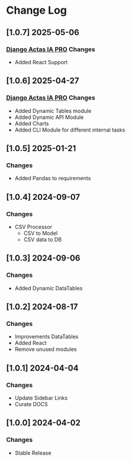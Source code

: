 # Change Log

## [1.0.7] 2025-05-06 
### [Django Actas IA PRO](https://app-generator.dev/product/adminlte-pro/django/) Changes

- Added React Support

## [1.0.6] 2025-04-27 
### [Django Actas IA PRO](https://app-generator.dev/product/adminlte-pro/django/) Changes

- Added Dynamic Tables module
- Added Dynamic API Module
- Added Charts  
- Added CLI Module for different internal tasks

## [1.0.5] 2025-01-21 
### Changes

- Added Pandas to requirements

## [1.0.4] 2024-09-07 
### Changes

- CSV Processor
  - CSV to Model
  - CSV data to DB  

## [1.0.3] 2024-09-06 
### Changes

- Added Dynamic DataTables

## [1.0.2] 2024-08-17 
### Changes

- Improvements DataTables
- Added React
- Remove unused modules

## [1.0.1] 2024-04-04
### Changes

- Update Sidebar Links
- Curate DOCS

## [1.0.0] 2024-04-02
### Changes

- Stable Release
